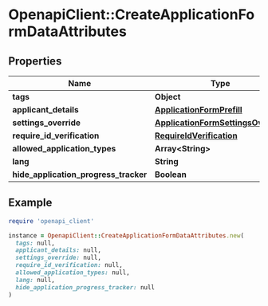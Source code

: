 # OpenapiClient::CreateApplicationFormDataAttributes

## Properties

| Name | Type | Description | Notes |
| ---- | ---- | ----------- | ----- |
| **tags** | **Object** |  | [optional] |
| **applicant_details** | [**ApplicationFormPrefill**](ApplicationFormPrefill.md) |  | [optional] |
| **settings_override** | [**ApplicationFormSettingsOverride**](ApplicationFormSettingsOverride.md) |  | [optional] |
| **require_id_verification** | [**RequireIdVerification**](RequireIdVerification.md) |  | [optional] |
| **allowed_application_types** | **Array&lt;String&gt;** |  | [optional] |
| **lang** | **String** |  | [optional] |
| **hide_application_progress_tracker** | **Boolean** |  | [optional] |

## Example

```ruby
require 'openapi_client'

instance = OpenapiClient::CreateApplicationFormDataAttributes.new(
  tags: null,
  applicant_details: null,
  settings_override: null,
  require_id_verification: null,
  allowed_application_types: null,
  lang: null,
  hide_application_progress_tracker: null
)
```

